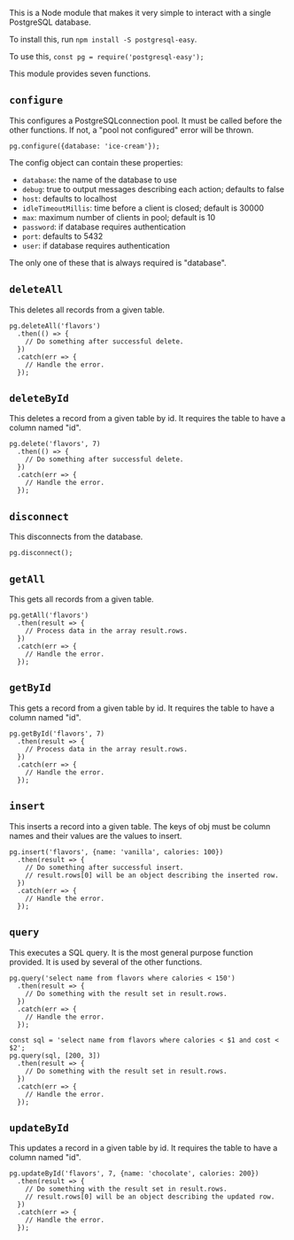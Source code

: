 This is a Node module that makes it very simple
to interact with a single PostgreSQL database.

To install this, run `npm install -S postgresql-easy`.

To use this, `const pg = require('postgresql-easy');`

This module provides seven functions.

## `configure`
This configures a PostgreSQLconnection pool.
It must be called before the other functions.
If not, a "pool not configured" error will be thrown.

````
pg.configure({database: 'ice-cream'});
````

The config object can contain these properties:
* `database`: the name of the database to use
* `debug`: true to output messages describing each action; defaults to false
* `host`: defaults to localhost
* `idleTimeoutMillis`: time before a client is closed; default is 30000
* `max`: maximum number of clients in pool; default is 10
* `password`: if database requires authentication
* `port`: defaults to 5432
* `user`: if database requires authentication

The only one of these that is always required is "database".

## `deleteAll`
This deletes all records from a given table.

````
pg.deleteAll('flavors')
  .then(() => {
    // Do something after successful delete.
  })
  .catch(err => {
    // Handle the error.
  });
````

## `deleteById`
This deletes a record from a given table by id.
It requires the table to have a column named "id".

````
pg.delete('flavors', 7)
  .then(() => {
    // Do something after successful delete.
  })
  .catch(err => {
    // Handle the error.
  });
````

## `disconnect`
This disconnects from the database.

````
pg.disconnect();
````

## `getAll`
This gets all records from a given table.

````
pg.getAll('flavors')
  .then(result => {
    // Process data in the array result.rows.
  })
  .catch(err => {
    // Handle the error.
  });
````

## `getById`
This gets a record from a given table by id.
It requires the table to have a column named "id".

````
pg.getById('flavors', 7)
  .then(result => {
    // Process data in the array result.rows.
  })
  .catch(err => {
    // Handle the error.
  });
````

## `insert`
This inserts a record into a given table.
The keys of obj must be column names
and their values are the values to insert.

````
pg.insert('flavors', {name: 'vanilla', calories: 100})
  .then(result => {
    // Do something after successful insert.
    // result.rows[0] will be an object describing the inserted row.
  })
  .catch(err => {
    // Handle the error.
  });
````

## `query`
This executes a SQL query.
It is the most general purpose function provided.
It is used by several of the other functions.

````
pg.query('select name from flavors where calories < 150')
  .then(result => {
    // Do something with the result set in result.rows.
  })
  .catch(err => {
    // Handle the error.
  });

const sql = 'select name from flavors where calories < $1 and cost < $2';
pg.query(sql, [200, 3])
  .then(result => {
    // Do something with the result set in result.rows.
  })
  .catch(err => {
    // Handle the error.
  });
````

## `updateById`
This updates a record in a given table by id.
It requires the table to have a column named "id".

````
pg.updateById('flavors', 7, {name: 'chocolate', calories: 200})
  .then(result => {
    // Do something with the result set in result.rows.
    // result.rows[0] will be an object describing the updated row.
  })
  .catch(err => {
    // Handle the error.
  });
````
